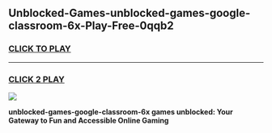 
## Unblocked-Games-unblocked-games-google-classroom-6x-Play-Free-0qqb2
<h3>
<a href="https://premium76.site?title=unblocked-games-google-classroom-6x&ref=23A">CLICK TO PLAY</a></h3>
<hr>

<h3>
<a href="https://premium76.site?title=unblocked-games-google-classroom-6x&ref=23A">CLICK 2 PLAY</a>
  
</h3>

<a href="https://premium76.site?title=unblocked-games-google-classroom-6x&ref=23A"><img src="https://clearcache.store/games.png"></a>


**unblocked-games-google-classroom-6x games unblocked: Your Gateway to Fun and Accessible Online Gaming**
